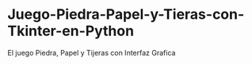 # Juego-Piedra-Papel-y-Tieras-con-Tkinter-en-Python
El juego Piedra, Papel y Tijeras con Interfaz Grafica
